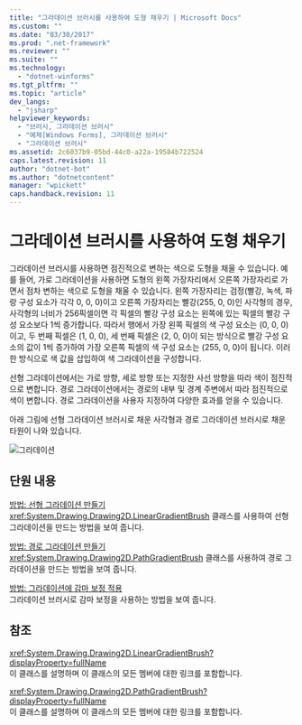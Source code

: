 ```yaml
---
title: "그라데이션 브러시를 사용하여 도형 채우기 | Microsoft Docs"
ms.custom: ""
ms.date: "03/30/2017"
ms.prod: ".net-framework"
ms.reviewer: ""
ms.suite: ""
ms.technology: 
  - "dotnet-winforms"
ms.tgt_pltfrm: ""
ms.topic: "article"
dev_langs: 
  - "jsharp"
helpviewer_keywords: 
  - "브러시, 그라데이션 브러시"
  - "예제[Windows Forms], 그라데이션 브러시"
  - "그라데이션 브러시"
ms.assetid: 2c6037b9-05bd-44c0-a22a-19584b722524
caps.latest.revision: 11
author: "dotnet-bot"
ms.author: "dotnetcontent"
manager: "wpickett"
caps.handback.revision: 11
---
```

# 그라데이션 브러시를 사용하여 도형 채우기
그라데이션 브러시를 사용하면 점진적으로 변하는 색으로 도형을 채울 수 있습니다.  예를 들어, 가로 그라데이션을 사용하면 도형의 왼쪽 가장자리에서 오른쪽 가장자리로 가면서 점차 변하는 색으로 도형을 채울 수 있습니다.  왼쪽 가장자리는 검정\(빨강, 녹색, 파랑 구성 요소가 각각 0, 0, 0\)이고 오른쪽 가장자리는 빨강\(255, 0, 0\)인 사각형의 경우,  사각형의 너비가 256픽셀이면 각 픽셀의 빨강 구성 요소는 왼쪽에 있는 픽셀의 빨강 구성 요소보다 1씩 증가합니다.  따라서 행에서 가장 왼쪽 픽셀의 색 구성 요소는 \(0, 0, 0\)이고, 두 번째 픽셀은 \(1, 0, 0\), 세 번째 픽셀은 \(2, 0, 0\)이 되는 방식으로 빨강 구성 요소의 값이 1씩 증가하여 가장 오른쪽 픽셀의 색 구성 요소는 \(255, 0, 0\)이 됩니다.  이러한 방식으로 색 값을 삽입하여 색 그라데이션을 구성합니다.  
  
 선형 그라데이션에서는 가로 방향, 세로 방향 또는 지정한 사선 방향을 따라 색이 점진적으로 변합니다.  경로 그라데이션에서는 경로의 내부 및 경계 주변에서 따라 점진적으로 색이 변합니다.  경로 그라데이션을 사용자 지정하여 다양한 효과를 얻을 수 있습니다.  
  
 아래 그림에 선형 그라데이션 브러시로 채운 사각형과 경로 그라데이션 브러시로 채운 타원이 나와 있습니다.  
  
 ![그라데이션](../../../../docs/framework/winforms/advanced/media/gradient2.png "gradient2")  
  
## 단원 내용  
 [방법: 선형 그라데이션 만들기](../../../../docs/framework/winforms/advanced/how-to-create-a-linear-gradient.md)  
 <xref:System.Drawing.Drawing2D.LinearGradientBrush> 클래스를 사용하여 선형 그라데이션을 만드는 방법을 보여 줍니다.  
  
 [방법: 경로 그라데이션 만들기](../../../../docs/framework/winforms/advanced/how-to-create-a-path-gradient.md)  
 <xref:System.Drawing.Drawing2D.PathGradientBrush> 클래스를 사용하여 경로 그라데이션을 만드는 방법을 보여 줍니다.  
  
 [방법: 그라데이션에 감마 보정 적용](../../../../docs/framework/winforms/advanced/how-to-apply-gamma-correction-to-a-gradient.md)  
 그라데이션 브러시로 감마 보정을 사용하는 방법을 보여 줍니다.  
  
## 참조  
 <xref:System.Drawing.Drawing2D.LinearGradientBrush?displayProperty=fullName>  
 이 클래스를 설명하며 이 클래스의 모든 멤버에 대한 링크를 포함합니다.  
  
 <xref:System.Drawing.Drawing2D.PathGradientBrush?displayProperty=fullName>  
 이 클래스를 설명하며 이 클래스의 모든 멤버에 대한 링크를 포함합니다.